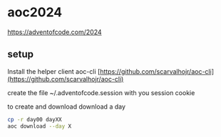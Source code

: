 # aoc2024

https://adventofcode.com/2024

## setup

Install the helper client aoc-cli [https://github.com/scarvalhojr/aoc-cli](https://github.com/scarvalhojr/aoc-cli)

create the file ~/.adventofcode.session with you session cookie

to create and download download a day

```bash
cp -r day00 dayXX
aoc download --day X

```
